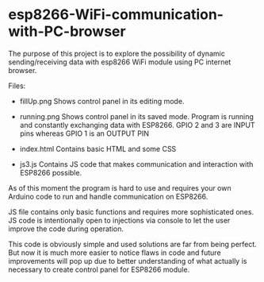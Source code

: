 # esp8266-WiFi-communication-with-PC-browser
The purpose of this project is to explore the possibility of dynamic sending/receiving data with esp8266 WiFi module using PC internet browser. 

Files: 

- fillUp.png  Shows control panel in its editing mode. 

- running.png  Shows control panel in its saved mode. Program is running and constantly exchanging data with ESP8266. GPIO 2 and 3 are INPUT pins whereas GPIO 1 is an OUTPUT PIN 
                
- index.html  Contains basic HTML and some CSS

- js3.js  Contains JS code that makes communication and interaction with ESP8266 possible. 

As of this moment the program is hard to use and requires your own Arduino code to run and handle communication on ESP8266. 

JS file contains only basic functions and requires more sophisticated ones. JS code is intentionally open to injections via console to let the user improve the code during operation.

This code is obviously simple and used solutions are far from being perfect. But now it is much more easier to notice flaws in code and future improvements will pop up due to better understanding of what actually is necessary to create control panel for ESP8266 module.
